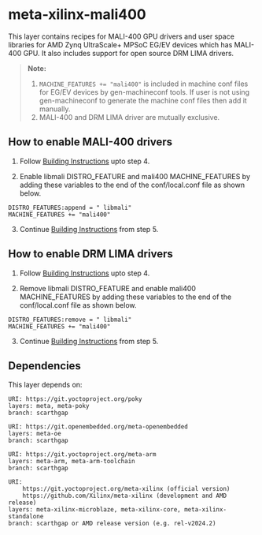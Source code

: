 # meta-xilinx-mali400

This layer contains recipes for MALI-400 GPU drivers and user space libraries for
AMD Zynq UltraScale+ MPSoC EG/EV devices which has MALI-400 GPU. It also includes
support for open source DRM LIMA drivers. 

> **Note:**
> 1. `MACHINE_FEATURES += "mali400"` is included in machine conf files for EG/EV
>    devices by gen-machineconf tools. If user is not using gen-machineconf to
>    generate the machine conf files then add it manually.
> 2. MALI-400 and DRM LIMA driver are mutually exclusive.

## How to enable MALI-400 drivers

1. Follow [Building Instructions](../README.building.md) upto step 4.

2. Enable libmali DISTRO_FEATURE and mali400 MACHINE_FEATURES by adding these
   variables to the end of the conf/local.conf file as shown below.
```
DISTRO_FEATURES:append = " libmali"
MACHINE_FEATURES += "mali400"
```

3. Continue [Building Instructions](../README.building.md) from step 5.

## How to enable DRM LIMA drivers

1. Follow [Building Instructions](../README.building.md) upto step 4.

2. Remove libmali DISTRO_FEATURE and enable mali400 MACHINE_FEATURES by adding
   these variables to the end of the conf/local.conf file as shown below.
```
DISTRO_FEATURES:remove = " libmali"
MACHINE_FEATURES += "mali400"
```

3. Continue [Building Instructions](../README.building.md) from step 5.

## Dependencies

This layer depends on:

	URI: https://git.yoctoproject.org/poky
	layers: meta, meta-poky
	branch: scarthgap

	URI: https://git.openembedded.org/meta-openembedded
	layers: meta-oe
	branch: scarthgap

	URI: https://git.yoctoproject.org/meta-arm
	layers: meta-arm, meta-arm-toolchain
	branch: scarthgap

	URI:
        https://git.yoctoproject.org/meta-xilinx (official version)
        https://github.com/Xilinx/meta-xilinx (development and AMD release)
	layers: meta-xilinx-microblaze, meta-xilinx-core, meta-xilinx-standalone
	branch: scarthgap or AMD release version (e.g. rel-v2024.2)
